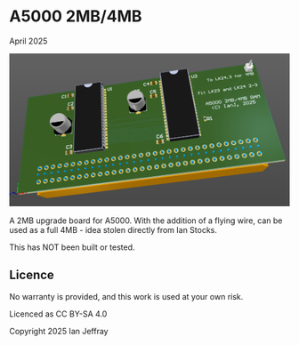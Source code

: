# A5000 2MB/4MB

April 2025


![3D View](Generated/A5000_2MB4MB_3D_View.PNG)

A 2MB upgrade board for A5000.  With the addition of a flying wire, can be used as a full 4MB - idea stolen directly from Ian Stocks.

This has NOT been built or tested.

## Licence

No warranty is provided, and this work is used at your own risk.  

Licenced as CC BY-SA 4.0

Copyright 2025 Ian Jeffray

